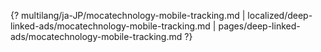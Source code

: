 {? multilang/ja-JP/mocatechnology-mobile-tracking.md | localized/deep-linked-ads/mocatechnology-mobile-tracking.md | pages/deep-linked-ads/mocatechnology-mobile-tracking.md ?}
